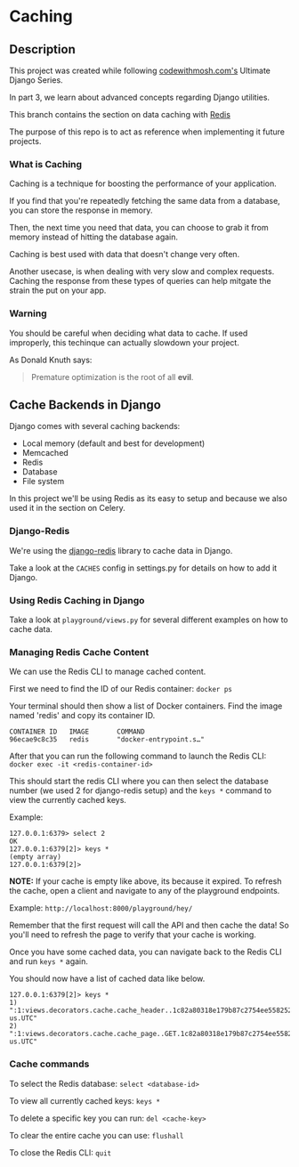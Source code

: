 # Caching

## Description

This project was created while following
[codewithmosh.com's](https://codewithmosh.com/p/the-ultimate-django-series)
Ultimate Django Series.

In part 3, we learn about advanced concepts regarding Django utilities.

This branch contains the section on data caching with
[Redis](https://redis.io/docs/getting-started/)

The purpose of this repo is to act as reference when implementing it future
projects.

### What is Caching

Caching is a technique for boosting the performance of your application.

If you find that you're repeatedly fetching the same data from a database, you
can store the response in memory.

Then, the next time you need that data, you can choose to grab it from memory
instead of hitting the database again.

Caching is best used with data that doesn't change very often.

Another usecase, is when dealing with very slow and complex requests. Caching
the response from these types of queries can help mitgate the strain the put on
your app.

### Warning

You should be careful when deciding what data to cache. If used improperly, this
techinque can actually slowdown your project.

As Donald Knuth says:

> Premature optimization is the root of all **evil**.

## Cache Backends in Django

Django comes with several caching backends:

- Local memory (default and best for development)
- Memcached
- Redis
- Database
- File system

In this project we'll be using Redis as its easy to setup and because we also
used it in the section on Celery.

### Django-Redis

We're using the [django-redis](https://github.com/jazzband/django-redis) library
to cache data in Django.

Take a look at the `CACHES` config in settings.py for details on how to add it
Django.

### Using Redis Caching in Django

Take a look at `playground/views.py` for several different examples on how to
cache data.

### Managing Redis Cache Content

We can use the Redis CLI to manage cached content.

First we need to find the ID of our Redis container: `docker ps`

Your terminal should then show a list of Docker containers. Find the image named
'redis' and copy its container ID.

```log
CONTAINER ID   IMAGE       COMMAND
96ecae9c8c35   redis       "docker-entrypoint.s…"
```

After that you can run the following command to launch the Redis CLI:
`docker exec -it <redis-container-id>`

This should start the redis CLI where you can then select the database number
(we used 2 for django-redis setup) and the `keys *` command to view the
currently cached keys.

Example:

```log
127.0.0.1:6379> select 2
OK
127.0.0.1:6379[2]> keys *
(empty array)
127.0.0.1:6379[2]>
```

**NOTE:** If your cache is empty like above, its because it expired. To refresh
the cache, open a client and navigate to any of the playground endpoints.

Example: `http://localhost:8000/playground/hey/`

Remember that the first request will call the API and then cache the data! So
you'll need to refresh the page to verify that your cache is working.

Once you have some cached data, you can navigate back to the Redis CLI and run
`keys *` again.

You should now have a list of cached data like below.

```log
127.0.0.1:6379[2]> keys *
1) ":1:views.decorators.cache.cache_header..1c82a80318e179b87c2754ee558252b0.en-us.UTC"
2) ":1:views.decorators.cache.cache_page..GET.1c82a80318e179b87c2754ee558252b0.d41d8cd98f00b204e9800998ecf8427e.en-us.UTC"
```

### Cache commands

To select the Redis database: `select <database-id>`

To view all currently cached keys: `keys *`

To delete a specific key you can run: `del <cache-key>`

To clear the entire cache you can use: `flushall`

To close the Redis CLI: `quit`
